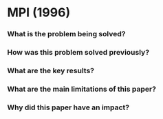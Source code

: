 # MPI (1996)

### What is the problem being solved?


### How was this problem solved previously?


### What are the key results?


### What are the main limitations of this paper?


### Why did this paper have an impact?


